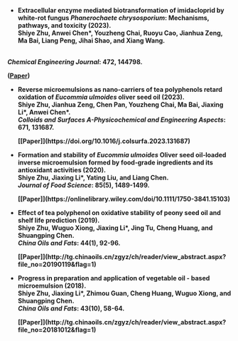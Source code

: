 - <p><strong><strong>Extracellular enzyme mediated biotransformation of imidacloprid by white-rot fungus <i>Phanerochaete chrysosporium</i>: Mechanisms, pathways, and toxicity (2023).</strong> <br><strong>Shiye Zhu</strong>, Anwei Chen*, Youzheng Chai, Ruoyu Cao, Jianhua Zeng, Ma Bai, Liang Peng, Jihai Shao, and Xiang Wang.  
<br><strong><em>Chemical Engineering Journal</em>: 472, 144798.</strong></p> ([Paper](https://doi.org/10.1016/j.cej.2023.144798))

- <p><strong><strong>Reverse microemulsions as nano-carriers of tea polyphenols retard oxidation of <i>Eucommia ulmoides</i> oliver seed oil (2023).</strong> <br><strong>Shiye Zhu</strong>, Jianhua Zeng, Chen Pan, Youzheng Chai, Ma Bai, Jiaxing Li*, Anwei Chen*. <br><strong><em>Colloids and Surfaces A-Physicochemical and Engineering Aspects</em>: 671, 131687.</strong></p> [[Paper]](https://doi.org/10.1016/j.colsurfa.2023.131687)

- <p><strong><strong>Formation and stability of <i>Eucommia ulmoides</i> Oliver seed oil‐loaded inverse microemulsion formed by food‐grade ingredients and its antioxidant activities (2020).</strong> <br><strong>Shiye Zhu</strong>, Jiaxing Li*, Yating Liu, and Liang Chen. <br><strong><em>Journal of Food Science</em>: 85(5), 1489-1499.</strong></p> [[Paper]](https://onlinelibrary.wiley.com/doi/10.1111/1750-3841.15103)

- <p><strong><strong>Effect of tea polyphenol on oxidative stability of peony seed oil and  shelf life prediction (2019).</strong> <br><strong>Shiye Zhu</strong>, Wuguo Xiong, Jiaxing Li*, Jing Tu, Cheng Huang, and Shuangping Chen.  <br><strong><em>China Oils and Fats</em>: 44(1), 92-96.</strong></p> [[Paper]](http://tg.chinaoils.cn/zgyz/ch/reader/view_abstract.aspx?file_no=20190119&flag=1)

- <p><strong><strong>Progress in preparation and application of vegetable  oil - based microemulsion (2018)</strong>. <br><strong>Shiye Zhu</strong>, Jiaxing Li*, Zhimou Guan, Cheng Huang, Wuguo Xiong, and Shuangping Chen. <br><strong><em>China Oils and Fats</em>: 43(10), 58-64.</strong></p> [[Paper]](http://tg.chinaoils.cn/zgyz/ch/reader/view_abstract.aspx?file_no=20181012&flag=1)